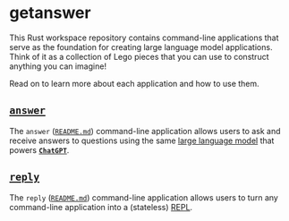 # getanswer

This Rust workspace repository
contains command-line applications that
serve as the foundation for creating large language model applications.
Think of it as a collection of Lego pieces that you can use
to construct anything you can imagine!

Read on to learn more about each application and how to use them.

## [`answer`](https://crates.io/crates/answer)

The `answer`
([`README.md`](https://github.com/schneiderfelipe/getanswers/tree/main/answer#answer))
command-line application allows users to ask and receive answers to questions
using the same
[large language model](https://en.wikipedia.org/wiki/Large_language_model)
that powers [**`ChatGPT`**](https://chat.openai.com/chat).

## [`reply`](https://crates.io/crates/answer)

The `reply`
([`README.md`](https://github.com/schneiderfelipe/getanswers/tree/main/reply#reply))
command-line application allows users to turn any command-line application
into a (stateless) [REPL](https://en.wikipedia.org/wiki/Read%E2%80%93eval%E2%80%93print_loop).
